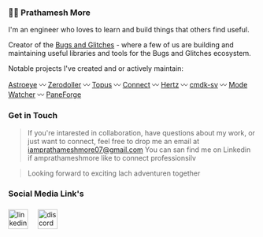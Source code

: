 
<h3>🧑‍🚀 Prathamesh More</h3>

I'm an engineer who loves to learn and build things that others find useful.

Creator of the [Bugs and Glitches](https://github.com/svecosystem) - where a few of us are building and maintaining useful libraries and tools for the Bugs and Glitches ecosystem. 

Notable projects I've created and or actively maintain:

[Astroeye](https://github.com/huntabyte/shadcn-svelte) 〰 [Zerodoller](https://github.com/huntabyte/bits-ui) 〰 [Topus](https://github.com/melt-ui/melt-ui) 〰 [Connect](https://github.com/svecosystem/formsnap) 〰 [Hertz](https://github.com/huntabyte/vaul-svelte) 〰 [cmdk-sv](https://github.com/huntabyte/cmdk-sv) 〰 [Mode Watcher](https://github.com/svecosystem/mode-watcher) 〰 [PaneForge](https://github.com/svecosystem/paneforge)

<h3>Get in Touch</h3>

> If you're intarested in collaboration, have questions about my work, or just want to connect, feel free to drop me an email at iamprathameshmore07@gmail.com You can san find me on Linkedin if amprathameshmore like to connect professionsilv

> Looking forward to exciting lach adventuren together


<h3>Social Media Link's</h3>

###

<div align="left">
  <img src="https://cdn.jsdelivr.net/gh/devicons/devicon/icons/linkedin/linkedin-original.svg" height="40" alt="linkedin logo"  />
  <img width="12" />
  <img src="https://cdn.simpleicons.org/discord/5865F2" height="40" alt="discord logo"  />
</div>

###
